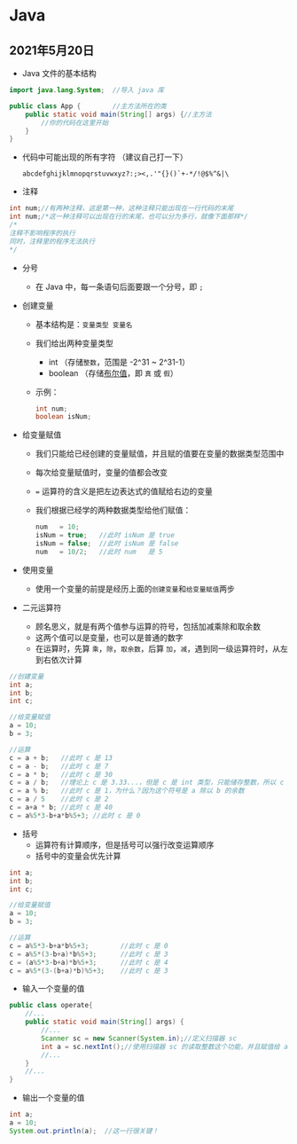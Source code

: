 # Java

## 2021年5月20日

- Java 文件的基本结构

```Java
import java.lang.System;  //导入 java 库

public class App {        //主方法所在的类
    public static void main(String[] args) {//主方法
        //你的代码在这里开始
    }
}
```

- 代码中可能出现的所有字符
    （建议自己打一下）
    ```
    abcdefghijklmnopqrstuvwxyz?:;><,.'"{}()`+-*/!@$%^&|\
    ```
- 注释

```Java
int num;//有两种注释，这是第一种，这种注释只能出现在一行代码的末尾
int num;/*这一种注释可以出现在行的末尾，也可以分为多行，就像下面那样*/ 
/*
注释不影响程序的执行
同时，注释里的程序无法执行
*/
```
- 分号
    - 在 Java 中，每一条语句后面要跟一个分号，即 `;`
- 创建变量
    - 基本结构是：`变量类型 变量名`  
    - 我们给出两种变量类型
        - int （存储`整数`，范围是 -2^31 ~ 2^31-1）
        - boolean （存储[布尔值](https://baike.baidu.com/item/%E5%B8%83%E5%B0%94%E5%80%BC)，即 `真` 或 `假`）
    - 示例：

        ```Java
        int num;
        boolean isNum;
        ```
- 给变量赋值
    - 我们只能给已经创建的变量赋值，并且赋的值要在变量的数据类型范围中
    - 每次给变量赋值时，变量的值都会改变
    - `=` 运算符的含义是把左边表达式的值赋给右边的变量
    - 我们根据已经学的两种数据类型给他们赋值：
        
        ```Java
        num   = 10;
        isNum = true;   //此时 isNum 是 true
        isNum = false;  //此时 isNum 是 false
        num   = 10/2;   //此时 num   是 5
        ```
- 使用变量
    - 使用一个变量的前提是经历上面的`创建变量`和`给变量赋值`两步

- 二元运算符
    - 顾名思义，就是有两个值参与运算的符号，包括加减乘除和取余数
    - 这两个值可以是变量，也可以是普通的数字
    - 在运算时，先算 `乘`，`除`，`取余数`，后算 `加`，`减`，遇到同一级运算符时，从左到右依次计算

```Java
//创建变量
int a;
int b;
int c;

//给变量赋值
a = 10;
b = 3;

//运算
c = a + b;   //此时 c 是 13
c = a - b;   //此时 c 是 7
c = a * b;   //此时 c 是 30
c = a / b;   //理论上 c 是 3.33...，但是 c 是 int 类型，只能储存整数，所以 c 的值向下取整，此时 c 是 3
c = a % b;   //此时 c 是 1，为什么？因为这个符号是 a 除以 b 的余数
c = a / 5    //此时 c 是 2
c = a+a * b; //此时 c 是 40
c = a%5*3-b+a*b%5+3; //此时 c 是 0
```

- 括号
    - 运算符有计算顺序，但是括号可以强行改变运算顺序
    - 括号中的变量会优先计算

```Java
int a;
int b;
int c;

//给变量赋值
a = 10;
b = 3;

//运算
c = a%5*3-b+a*b%5+3;        //此时 c 是 0
c = a%5*(3-b+a)*b%5+3;      //此时 c 是 3
c = (a%5*3-b+a)*b%5+3;      //此时 c 是 4
c = a%5*(3-(b+a)*b)%5+3;    //此时 c 是 3
```

- 输入一个变量的值
```Java
public class operate{
    //...
    public static void main(String[] args) {
        //...
        Scanner sc = new Scanner(System.in);//定义扫描器 sc
        int a = sc.nextInt();//使用扫描器 sc 的读取整数这个功能，并且赋值给 a
        //...
    }
    //...
}

```

- 输出一个变量的值

```Java
int a;
a = 10;
System.out.println(a);  //这一行很关键！
```